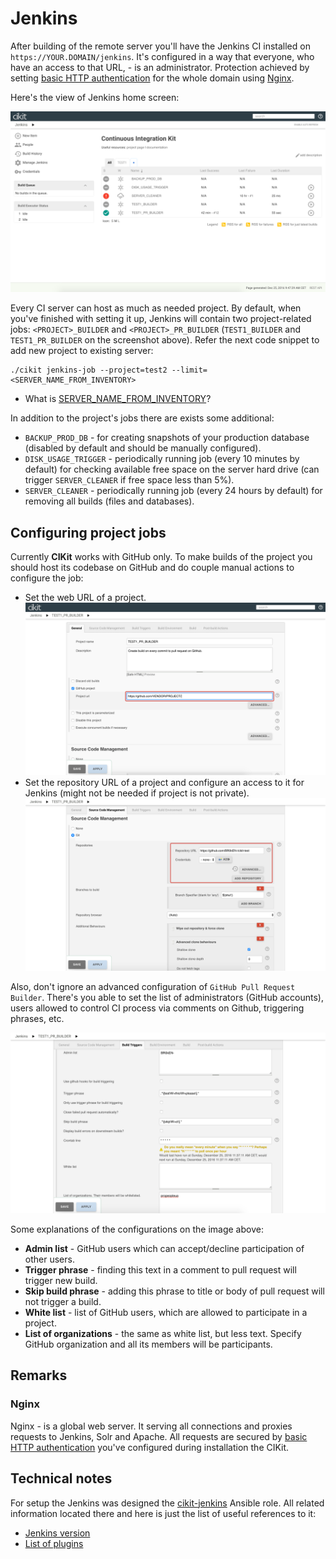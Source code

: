# Jenkins

After building of the remote server you'll have the Jenkins CI installed on `https://YOUR.DOMAIN/jenkins`. It's configured in a way that everyone, who have an access to that URL, - is an administrator. Protection achieved by setting [basic HTTP authentication](../basic-http-auth) for the whole domain using [Nginx](#nginx).

Here's the view of Jenkins home screen:

![Home screen](images/home-screen.png)

Every CI server can host as much as needed project. By default, when you've finished with setting it up, Jenkins will contain two project-related jobs: `<PROJECT>_BUILDER` and `<PROJECT>_PR_BUILDER` (`TEST1_BUILDER` and `TEST1_PR_BUILDER` on the screenshot above). Refer the next code snippet to add new project to existing server:

```shell
./cikit jenkins-job --project=test2 --limit=<SERVER_NAME_FROM_INVENTORY>
```

- What is [SERVER_NAME_FROM_INVENTORY](../ansible-inventory)?

In addition to the project's jobs there are exists some additional:

- `BACKUP_PROD_DB` - for creating snapshots of your production database (disabled by default and should be manually configured).
- `DISK_USAGE_TRIGGER` - periodically running job (every 10 minutes by default) for checking available free space on the server hard drive (can trigger `SERVER_CLEANER` if free space less than 5%).
- `SERVER_CLEANER` - periodically running job (every 24 hours by default) for removing all builds (files and databases).

## Configuring project jobs

Currently **CIKit** works with GitHub only. To make builds of the project you should host its codebase on GitHub and do couple manual actions to configure the job:

- Set the web URL of a project. ![Pull request builder web URL](images/pr-builder-web-url.png)
- Set the repository URL of a project and configure an access to it for Jenkins (might not be needed if project is not private). ![Pull request builder repository URL](images/pr-builder-repo.png)

Also, don't ignore an advanced configuration of `GitHub Pull Request Builder`. There's you able to set the list of administrators (GitHub accounts), users allowed to control CI process via comments on Github, triggering phrases, etc.

![Pull request builder repository URL](images/pr-builder-ghprb.png)

Some explanations of the configurations on the image above:

- **Admin list** - GitHub users which can accept/decline participation of other users.
- **Trigger phrase** - finding this text in a comment to pull request will trigger new build.
- **Skip build phrase** - adding this phrase to title or body of pull request will not trigger a build.
- **White list** - list of GitHub users, which are allowed to participate in a project.
- **List of organizations** - the same as white list, but less text. Specify GitHub organization and all its members will be participants.

## Remarks

### Nginx

Nginx - is a global web server. It serving all connections and proxies requests to Jenkins, Solr and Apache. All requests are secured by [basic HTTP authentication](../basic-http-auth) you've configured during installation the CIKit.

## Technical notes

For setup the Jenkins was designed the [cikit-jenkins](scripts/roles/cikit-jenkins) Ansible role. All related information located there and here is just the list of useful references to it:

- [Jenkins version](scripts/roles/cikit-jenkins/vars/main.yml#L5)
- [List of plugins](scripts/roles/cikit-jenkins/defaults/main.yml#L29)
